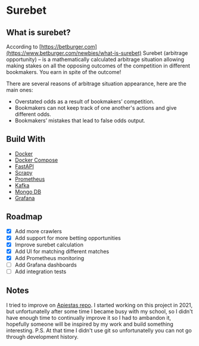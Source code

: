# Surebet
## What is surebet?
According to [https://betburger.com](https://www.betburger.com/newbies/what-is-surebet)
Surebet (arbitrage opportunity) – is a mathematically calculated arbitrage situation allowing making stakes on all the opposing outcomes of the competition in different bookmakers. You earn in spite of the outcome!

There are several reasons of arbitrage situation appearance, here are the main ones:
* Overstated odds as a result of bookmakers’ competition.
* Bookmakers can not keep track of one another's actions and give different odds.
* Bookmakers’ mistakes that lead to false odds output.

## Build With
* [Docker](https://docs.docker.com/)
* [Docker Compose](https://docs.docker.com/compose/)
* [FastAPI](https://fastapi.tiangolo.com/)
* [Scrapy](https://scrapy.org/)
* [Prometheus](https://prometheus.io/)
* [Kafka](https://kafka.apache.org/)
* [Mongo DB](https://www.mongodb.com/)
* [Grafana](https://grafana.com/)

## Roadmap

- [x] Add more crawlers
- [x] Add support for more betting opportunities
- [x] Improve surebet calculation
- [x] Add UI for matching different matches
- [x] Add Prometheus monitoring
- [ ] Add Grafana dashboards
- [ ] Add integration tests

## Notes
I tried to improve on [Apiestas repo](https://github.com/franloza/apiestas). I started working on this project in 2021, but unfortunatelly after some time I became busy with my school, so I didn't have enough time to continually improve it so I had to ambandon it, hopefully someone will be inspired by my work and build something interesting.
P.S. At that time I didn't use git so unfortunatelly you can not go through development history.